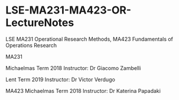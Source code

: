 # LSE-MA231-MA423-OR-LectureNotes
LSE MA231 Operational Research Methods, MA423 Fundamentals of Operations Research

MA231

Michaelmas Term 2018
Instructor: Dr Giacomo Zambelli

Lent Term 2019
Instructor: Dr Victor Verdugo

MA423
Michaelmas Term 2018
Instructor: Dr Katerina Papadaki

